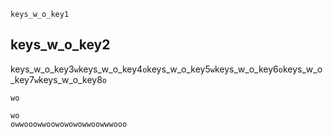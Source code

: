 ```ngMeta
keys_w_o_key1
```
## keys_w_o_key2
keys_w_o_key3`w`keys_w_o_key4`o`keys_w_o_key5`w`keys_w_o_key6`o`keys_w_o_key7`w`keys_w_o_key8`o`


```trytyping
wo
```
```practicetyping
wo
owwooowwoowowowowwoowwwooo
```
